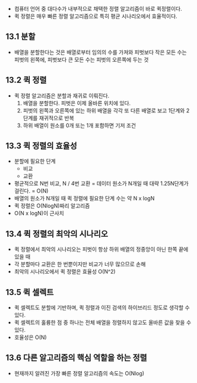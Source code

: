 - 컴퓨터 언어 중 대다수가 내부적으로 채택한 정렬 알고리즘이 바로 퀵정렬이다.
- 퀵 정렬은 매우 빠른 정렬 알고리즘으로 특히 평균 시나리오에서 효율적이다.

## 13.1 분할
- 배열을 분할한다는 것은 배열로부터 임의의 수를 가져와 피벗보다 작은 모든 수는 피벗의 왼쪽에, 피벗보다 큰 모든 수는 피벗의 오른쪽에 두는 것

## 13.2 퀵 정렬
- 퀵 정렬 알고리즘은 분할과 재귀로 이뤄진다.
	1. 배열을 분할한다. 피벗은 이제 올바른 위치에 있다.
	2. 피벗의 왼쪽과 오른쪽에 있는 하위 배열을 각각 또 다른 배열로 보고 1단계와 2단계를 재귀적으로 반복
	3. 하위 배열이 원소를 0개 또는 1개 포함하면 기저 조건

## 13.3 퀵 정렬의 효율성
- 분할에 필요한 단계
	- 비교
	- 교환
- 평균적으로 N번 비교, N / 4번 교환 = 데이터 원소가 N개일 때 대략 1.25N단계가 걸린다. = O(N)
- 배열의 원소가 N개일 때 퀵 정렬에 필요한 단계 수는 약 N x logN
- 퀵 정렬은 O(NlogN)짜리 알고리즘
- O(N x logN)이 근사치

## 13.4 퀵 정렬의 최악의 시나리오
- 퀵 정렬에서 최악의 시나리오는 피벗이 항상 하위 배열의 정중앙이 아닌 한쪽 끝에 있을 때
- 각 분할마다 교환은 한 번뿐이지만 비교가 너무 많으므로 손해
- 최악의 시나리오에서 퀵 정렬은 효율성 O(N^2)

## 13.5 퀵 셀렉트
- 퀵 셀렉트도 분할에 기반하며, 퀵 정렬과 이진 검색의 하이브리드 정도로 생각할 수 있다.
- 퀵 셀렉트의 훌륭한 점 중 하나는 전체 배열을 정렬하지 않고도 올바른 값을 찾을 수 있다.
- 호율성은 O(N)

## 13.6 다른 알고리즘의 핵심 역할을 하는 정렬
- 현재까지 알려진 가장 빠른 정렬 알고리즘의 속도는 O(Nlog)